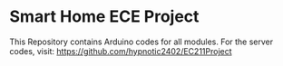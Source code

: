 # Smart Home ECE Project

This Repository contains Arduino codes for all modules. For the server codes, visit: https://github.com/hypnotic2402/EC211Project
